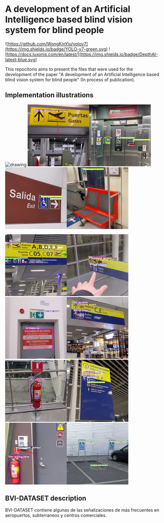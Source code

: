# A development of an Artificial Intelligence based blind vision system for blind people

![https://github.com/WongKinYiu/yolov7](https://img.shields.io/badge/YOLO-v7-green.svg) ![https://docs.luxonis.com/en/latest/](https://img.shields.io/badge/DepthAI-latest-blue.svg)


This repocitorio aims to present the files that were used for the development of the paper "A development of an Artificial Intelligence based blind vision system for blind people" (In process of publication).

## Implementation illustrations


<img src="Media/VideoRGB_Hand.gif" alt="drawing" width="200"/>
<img src="Media/1.jpg" alt="drawing" width="200"/><img src="Media/2.jpg" alt="drawing" width="200"/><img src="Media/3.jpg" alt="drawing" width="200"/><img src="Media/4.jpg" alt="drawing" width="200"/>

<img src="Media/5.jpg" alt="drawing" width="200"/><img src="Media/6.jpg" alt="drawing" width="200"/><img src="Media/7.jpg" alt="drawing" width="200"/><img src="Media/8.jpg" alt="drawing" width="200"/><img src="Media/9.jpg" alt="drawing" width="200"/><img src="Media/10.jpg" alt="drawing" width="200"/><img src="Media/11.jpg" alt="drawing" width="200"/><img src="Media/12.jpg" alt="drawing" width="200"/>

## BVI-DATASET description

BVI-DATASET contiene algunas de las señalizaciones de más frecuentes en aeropuertos, subterraneos y centros comerciales.